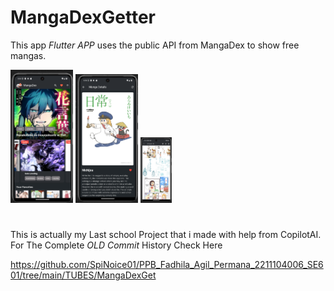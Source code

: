 # MangaDexGetter

This app *Flutter APP* uses the public API from MangaDex to show free mangas.

<img src="MdAsset/1.png" alt="MangaDexGetter" width="100"/>
<img src="MdAsset/2.png" alt="MangaDexGetter" width="100"/>
<img src="MdAsset/3.png" alt="MangaDexGetter" width="50"/>

# 

This is actually my Last school Project that i made with help from CopilotAI. For The Complete *OLD Commit* History Check Here 

https://github.com/SpiNoice01/PPB_Fadhila_Agil_Permana_2211104006_SE601/tree/main/TUBES/MangaDexGet